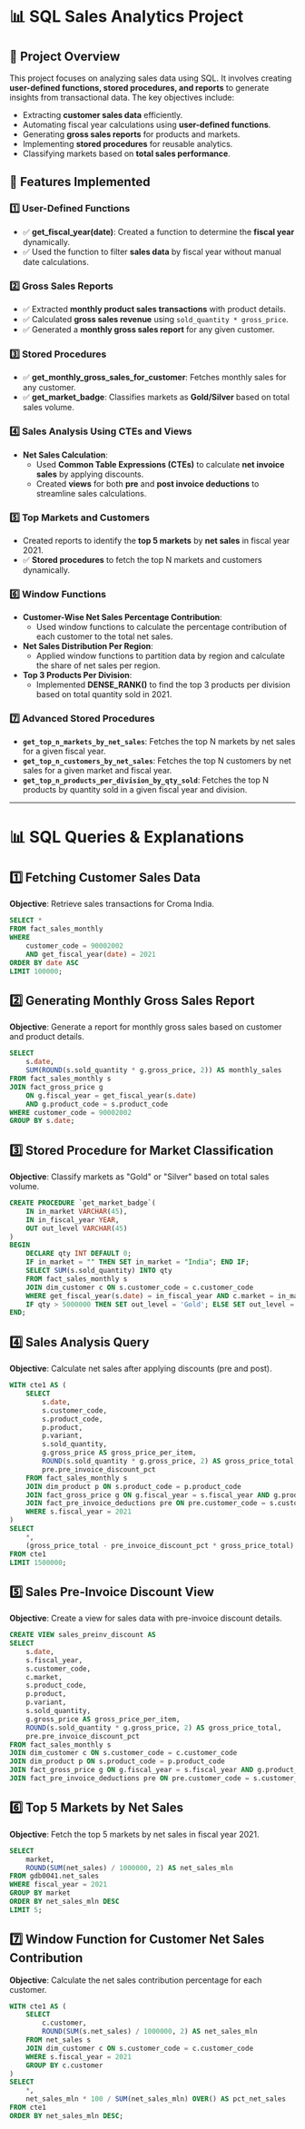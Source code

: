 # 📊 SQL Sales Analytics Project

## 📌 Project Overview
This project focuses on analyzing sales data using SQL. It involves creating **user-defined functions, stored procedures, and reports** to generate insights from transactional data. The key objectives include:
- Extracting **customer sales data** efficiently.
- Automating fiscal year calculations using **user-defined functions**.
- Generating **gross sales reports** for products and markets.
- Implementing **stored procedures** for reusable analytics.
- Classifying markets based on **total sales performance**.

## 🚀 Features Implemented

### 1️⃣ User-Defined Functions
- ✅ **get_fiscal_year(date)**: Created a function to determine the **fiscal year** dynamically.
- ✅ Used the function to filter **sales data** by fiscal year without manual date calculations.

### 2️⃣ Gross Sales Reports
- ✅ Extracted **monthly product sales transactions** with product details.
- ✅ Calculated **gross sales revenue** using `sold_quantity * gross_price`.
- ✅ Generated a **monthly gross sales report** for any given customer.

### 3️⃣ Stored Procedures
- ✅ **get_monthly_gross_sales_for_customer**: Fetches monthly sales for any customer.
- ✅ **get_market_badge**: Classifies markets as **Gold/Silver** based on total sales volume.

### 4️⃣ Sales Analysis Using CTEs and Views
- **Net Sales Calculation**:
  - Used **Common Table Expressions (CTEs)** to calculate **net invoice sales** by applying discounts.
  - Created **views** for both **pre** and **post invoice deductions** to streamline sales calculations.

### 5️⃣ Top Markets and Customers
- Created reports to identify the **top 5 markets** by **net sales** in fiscal year 2021.
- ✅ **Stored procedures** to fetch the top N markets and customers dynamically.

### 6️⃣ Window Functions
- **Customer-Wise Net Sales Percentage Contribution**:
  - Used window functions to calculate the percentage contribution of each customer to the total net sales.
- **Net Sales Distribution Per Region**:
  - Applied window functions to partition data by region and calculate the share of net sales per region.
- **Top 3 Products Per Division**:
  - Implemented **DENSE_RANK()** to find the top 3 products per division based on total quantity sold in 2021.

### 7️⃣ Advanced Stored Procedures
- **`get_top_n_markets_by_net_sales`**: Fetches the top N markets by net sales for a given fiscal year.
- **`get_top_n_customers_by_net_sales`**: Fetches the top N customers by net sales for a given market and fiscal year.
- **`get_top_n_products_per_division_by_qty_sold`**: Fetches the top N products by quantity sold in a given fiscal year and division.

---

# 📊 SQL Queries & Explanations

## 1️⃣ Fetching Customer Sales Data
**Objective**: Retrieve sales transactions for Croma India.

```sql
SELECT *
FROM fact_sales_monthly
WHERE
    customer_code = 90002002
    AND get_fiscal_year(date) = 2021
ORDER BY date ASC
LIMIT 100000;
```

## 2️⃣ **Generating Monthly Gross Sales Report**
**Objective**: Generate a report for monthly gross sales based on customer and product details.

```sql
SELECT
    s.date,
    SUM(ROUND(s.sold_quantity * g.gross_price, 2)) AS monthly_sales
FROM fact_sales_monthly s
JOIN fact_gross_price g
    ON g.fiscal_year = get_fiscal_year(s.date)
    AND g.product_code = s.product_code
WHERE customer_code = 90002002
GROUP BY s.date;
```

## 3️⃣ **Stored Procedure for Market Classification**
**Objective**: Classify markets as "Gold" or "Silver" based on total sales volume.

```sql
CREATE PROCEDURE `get_market_badge`(
    IN in_market VARCHAR(45),
    IN in_fiscal_year YEAR,
    OUT out_level VARCHAR(45)
)
BEGIN
    DECLARE qty INT DEFAULT 0;
    IF in_market = "" THEN SET in_market = "India"; END IF;
    SELECT SUM(s.sold_quantity) INTO qty
    FROM fact_sales_monthly s
    JOIN dim_customer c ON s.customer_code = c.customer_code
    WHERE get_fiscal_year(s.date) = in_fiscal_year AND c.market = in_market;
    IF qty > 5000000 THEN SET out_level = 'Gold'; ELSE SET out_level = 'Silver'; END IF;
END;
```

## 4️⃣ **Sales Analysis Query**
**Objective**: Calculate net sales after applying discounts (pre and post).

```sql
WITH cte1 AS (
    SELECT
        s.date,
        s.customer_code,
        s.product_code,
        p.product,
        p.variant,
        s.sold_quantity,
        g.gross_price AS gross_price_per_item,
        ROUND(s.sold_quantity * g.gross_price, 2) AS gross_price_total,
        pre.pre_invoice_discount_pct
    FROM fact_sales_monthly s
    JOIN dim_product p ON s.product_code = p.product_code
    JOIN fact_gross_price g ON g.fiscal_year = s.fiscal_year AND g.product_code = s.product_code
    JOIN fact_pre_invoice_deductions pre ON pre.customer_code = s.customer_code AND pre.fiscal_year = s.fiscal_year
    WHERE s.fiscal_year = 2021
)
SELECT
    *,
    (gross_price_total - pre_invoice_discount_pct * gross_price_total) AS net_invoice_sales
FROM cte1
LIMIT 1500000;
```

## 5️⃣ **Sales Pre-Invoice Discount View**
**Objective**: Create a view for sales data with pre-invoice discount details.

```sql
CREATE VIEW sales_preinv_discount AS
SELECT
    s.date,
    s.fiscal_year,
    s.customer_code,
    c.market,
    s.product_code,
    p.product,
    p.variant,
    s.sold_quantity,
    g.gross_price AS gross_price_per_item,
    ROUND(s.sold_quantity * g.gross_price, 2) AS gross_price_total,
    pre.pre_invoice_discount_pct
FROM fact_sales_monthly s
JOIN dim_customer c ON s.customer_code = c.customer_code
JOIN dim_product p ON s.product_code = p.product_code
JOIN fact_gross_price g ON g.fiscal_year = s.fiscal_year AND g.product_code = s.product_code
JOIN fact_pre_invoice_deductions pre ON pre.customer_code = s.customer_code AND pre.fiscal_year = s.fiscal_year;
```

## 6️⃣ **Top 5 Markets by Net Sales**
**Objective**: Fetch the top 5 markets by net sales in fiscal year 2021.

```sql
SELECT
    market,
    ROUND(SUM(net_sales) / 1000000, 2) AS net_sales_mln
FROM gdb0041.net_sales
WHERE fiscal_year = 2021
GROUP BY market
ORDER BY net_sales_mln DESC
LIMIT 5;
```

## 7️⃣ **Window Function for Customer Net Sales Contribution**
**Objective**: Calculate the net sales contribution percentage for each customer.

```sql
WITH cte1 AS (
    SELECT
        c.customer,
        ROUND(SUM(s.net_sales) / 1000000, 2) AS net_sales_mln
    FROM net_sales s
    JOIN dim_customer c ON s.customer_code = c.customer_code
    WHERE s.fiscal_year = 2021
    GROUP BY c.customer
)
SELECT
    *,
    net_sales_mln * 100 / SUM(net_sales_mln) OVER() AS pct_net_sales
FROM cte1
ORDER BY net_sales_mln DESC;
```

